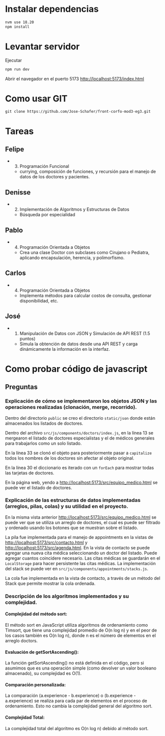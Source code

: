 # Instalar dependencias
```sh
nvm use 18.20
npm install
```

# Levantar servidor
Ejecutar
```sh
npm run dev
```

Abrir el navegador en el puerto 5173
[http://localhost:5173/index.html](http://localhost:5173/index.html)



# Como usar GIT

```
git clone https://github.com/Jose-Schafer/front-corfo-mod3-eg3.git
```

# Tareas
## Felipe
- 3. Programación Funcional
    - currying, composición de funciones, y recursión para el manejo de datos de los doctores y pacientes.
## Denisse
- 2. Implementación de Algoritmos y Estructuras de Datos
    - Búsqueda por especialidad
## Pablo
- 4. Programación Orientada a Objetos
    - Crea una clase Doctor con subclases como Cirujano o Pediatra, aplicando encapsulación, herencia, y polimorfismo.
## Carlos
- 4. Programación Orientada a Objetos
    - Implementa métodos para calcular costos de consulta, gestionar disponibilidad, etc.
## José
- 1. Manipulación de Datos con JSON y Simulación de API REST (1.5 puntos)
    - Simula la obtención de datos desde una API REST y carga dinámicamente la información en la interfaz.


# Como probar código de javascript


## Preguntas
### Explicación de cómo se implementaron los objetos JSON y las operaciones realizadas (clonación, merge, recorrido).
Dentro del directorio `public` se creo el directorio `static/json` donde están almacenados los listados de doctores.

Dentro del archivo `src/js/components/doctors/index.js`, en la línea 13 se mergearon el listado de doctores especialistas y el de médicos generales para trabajarlos como un solo listado.

En la línea 33 se clonó el objeto para posteriormente pasar a `capitalize` todos los nombres de los doctores sin afectar al objeto original.

En la línea 30 el diccionario es iterado con un `forEach` para mostrar todas las tarjetas de doctores.

En la página web, yendo a [http://localhost:5173/src/equipo_medico.html](http://localhost:5173/src/equipo_medico.html) se puede ver el listado de doctores.

### Explicación de las estructuras de datos implementadas (arreglos, pilas, colas) y su utilidad en el proyecto.
En la misma vista anterior [http://localhost:5173/src/equipo_medico.html](http://localhost:5173/src/equipo_medico.html) se puede ver que se utiliza un arreglo de doctores, el cual es puede ser filtrado y ordenado usando los botones que se muestran sobre el listado.

La pila fue implementada para el manejo de appointments en la vistas de  [http://localhost:5173/src/contacto.html](http://localhost:5173/src/contacto.html) y [http://localhost:5173/src/agenda.html](http://localhost:5173/src/agenda.html). En la vista de contacto se puede agregar una nueva cita médica seleccionando un doctor del listado. Puede agregar cuantos coincidere necesario. Las citas médicas se guardarán en el `LocalStorage` para hacer persistente las citas médicas. La implementación del stack se puede ver en `src/js/components/appointments/stacks.js`.

La cola fue implementada en la vista de contacto, a través de un método del Stack que permite mostrar la cola ordenada.

### Descripción de los algoritmos implementados y su complejidad.
#### Complejidad del método sort:
El método sort en JavaScript utiliza algoritmos de ordenamiento como Timsort, que tiene una complejidad promedio de O(n log n) y en el peor de los casos también es O(n log n), donde n es el número de elementos en el arreglo doctors.

#### Evaluación de getSortAscending():
La función getSortAscending() no está definida en el código, pero si asumimos que es una operación simple (como devolver un valor booleano almacenado), su complejidad es O(1).

#### Comparación personalizada:
La comparación (a.experience - b.experience) o (b.experience - a.experience) se realiza para cada par de elementos en el proceso de ordenamiento. Esto no cambia la complejidad general del algoritmo sort.

#### Complejidad Total:
La complejidad total del algoritmo es O(n log n) debido al método sort.
